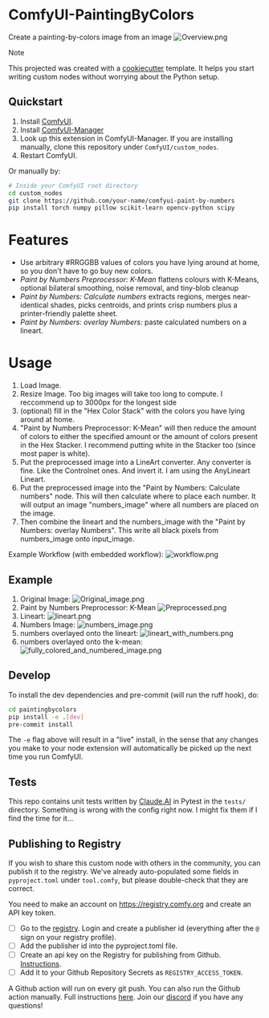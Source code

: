 # ComfyUI-PaintingByColors

Create a painting-by-colors image from an image
![Overview.png](assets/Overview.png)
> [!NOTE]
> This projected was created with a [cookiecutter](https://github.com/Comfy-Org/cookiecutter-comfy-extension) template.
> It helps you start writing custom nodes without worrying about the Python setup.

## Quickstart

1. Install [ComfyUI](https://docs.comfy.org/get_started).
1. Install [ComfyUI-Manager](https://github.com/ltdrdata/ComfyUI-Manager)
1. Look up this extension in ComfyUI-Manager. If you are installing manually, clone this repository under
   `ComfyUI/custom_nodes`.
1. Restart ComfyUI.

Or manually by:

```bash
# Inside your ComfyUI root directory
cd custom_nodes
git clone https://github.com/your-name/comfyui-paint-by-numbers
pip install torch numpy pillow scikit-learn opencv-python scipy
```

# Features

- Use arbitrary #RRGGBB values of colors you have lying around at home, so you don't have to go buy new colors.
- _Paint by Numbers Preprocessor: K-Mean_ flattens colours with K-Means, optional bilateral smoothing, noise removal,
  and tiny-blob
  cleanup
- _Paint by Numbers: Calculate numbers_ extracts regions, merges near-identical shades, picks centroids, and prints
  crisp
  numbers plus a printer-friendly palette sheet.
- _Paint by Numbers: overlay Numbers:_ paste calculated numbers on a lineart.

# Usage

1. Load Image.
2. Resize Image. Too big images will take too long to compute. I reccommend up to 3000px for the longest side
3. (optional) fill in the "Hex Color Stack" with the colors you have lying around at home.
4. "Paint by Numbers Preprocessor: K-Mean" will then reduce the amount of colors to either the specified amount or the
   amount of colors present in the Hex Stacker. I recommend putting white in the Stacker too (since most paper is
   white).
5. Put the preprocessed image into a LineArt converter. Any converter is fine. Like the Controlnet ones. And invert it.
   I am using the AnyLineart Lineart.
6. Put the preprocessed image into the "Paint by Numbers: Calculate numbers" node. This will then calculate where to
   place each number. It will output an image "numbers_image" where all numbers are placed on the image.
7. Then combine the lineart and the numbers_image with the "Paint by Numbers: overlay Numbers". This write all black
   pixels from numbers_image onto input_image.

Example Workflow (with embedded workflow):
![workflow.png](example_workflows/workflow.png)

## Example
1. Original Image: ![Original_image.png](assets/Original_image.png)
2. Paint by Numbers Preprocessor: K-Mean ![Preprocessed.png](assets/Preprocessed.png)
3. Lineart: ![lineart.png](assets/lineart.png)
4. Numbers Image: ![numbers_image.png](assets/numbers_image.png)
5. numbers overlayed onto the lineart: ![lineart_with_numbers.png](assets/lineart_with_numbers.png)
6. numbers overlayed onto the k-mean: ![fully_colored_and_numbered_image.png](assets/fully_colored_and_numbered_image.png)



## Develop

To install the dev dependencies and pre-commit (will run the ruff hook), do:

```bash
cd paintingbycolors
pip install -e .[dev]
pre-commit install
```

The `-e` flag above will result in a "live" install, in the sense that any changes you make to your node extension will
automatically be picked up the next time you run ComfyUI.

## Tests

This repo contains unit tests written by [Claude.AI](https://claude.ai/new) in Pytest in the `tests/` directory.
Something is wrong with the config right now. I might fix them if I find the time for it...

## Publishing to Registry

If you wish to share this custom node with others in the community, you can publish it to the registry. We've already
auto-populated some fields in `pyproject.toml` under `tool.comfy`, but please double-check that they are correct.

You need to make an account on https://registry.comfy.org and create an API key token.

- [ ] Go to the [registry](https://registry.comfy.org). Login and create a publisher id (everything after the `@` sign
  on your registry profile).
- [ ] Add the publisher id into the pyproject.toml file.
- [ ] Create an api key on the Registry for publishing from
  Github. [Instructions](https://docs.comfy.org/registry/publishing#create-an-api-key-for-publishing).
- [ ] Add it to your Github Repository Secrets as `REGISTRY_ACCESS_TOKEN`.

A Github action will run on every git push. You can also run the Github action manually. Full
instructions [here](https://docs.comfy.org/registry/publishing). Join our [discord](https://discord.com/invite/comfyorg)
if you have any questions!

